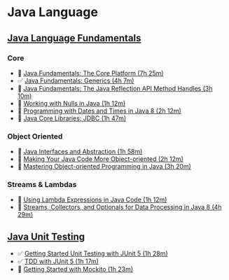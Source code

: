 # Java Language

## [Java Language Fundamentals](https://app.pluralsight.com/paths/skills/java)

### Core

- :black_square_button: [Java Fundamentals: The Core Platform (7h 25m)](https://app.pluralsight.com/library/courses/java-fundamentals-core-platform/table-of-contents)
- :white_check_mark: [Java Fundamentals: Generics (4h 7m)](https://app.pluralsight.com/library/courses/java-generics)
- :black_square_button: [Java Fundamentals: The Java Reflection API Method Handles (3h 10m)](https://app.pluralsight.com/library/courses/java-generics)
- :black_square_button: [Working with Nulls in Java (1h 12m)](https://app.pluralsight.com/library/courses/working-nulls-java/table-of-contents)
- :black_square_button: [Programming with Dates and Times in Java 8 (2h 12m)](https://app.pluralsight.com/library/courses/java8-dates-times-programming/table-of-contents)
- :black_square_button: [Java Core Libraries: JDBC (1h 47m)](https://app.pluralsight.com/library/courses/java-core-libraries-jdbc/table-of-contents)

### Object Oriented

- :black_square_button: [Java Interfaces and Abstraction (1h 58m)](https://app.pluralsight.com/library/courses/junit-5-unit-testing-getting-started/table-of-contents)
- :black_square_button: [Making Your Java Code More Object-oriented (2h 12m)](https://app.pluralsight.com/library/courses/object-oriented-java-code/table-of-contents)
- :black_square_button: [Mastering Object-oriented Programming in Java (3h 20m)](https://app.pluralsight.com/library/courses/object-oriented-java-code/table-of-contents)

### Streams & Lambdas

- :black_square_button: [Using Lambda Expressions in Java Code (1h 12m)](https://app.pluralsight.com/library/courses/lambda-expressions-java-code/table-of-contents)
- :black_square_button: [Streams, Collectors, and Optionals for Data Processing in Java 8 (4h 29m)](https://app.pluralsight.com/library/courses/java-8-data-processing-streams-collectors-optionals/table-of-contents)

## [Java Unit Testing](https://app.pluralsight.com/paths/skills/unit-testing-in-java)

- :white_check_mark: [Getting Started Unit Testing with JUnit 5 (1h 28m)](https://app.pluralsight.com/library/courses/junit-5-unit-testing-getting-started/table-of-contents)
- :white_check_mark: [TDD with JUnit 5 (1h 17m)](https://app.pluralsight.com/library/courses/tdd-junit5/table-of-contents)
- :black_square_button: [Getting Started with Mockito (1h 23m)](https://app.pluralsight.com/library/courses/mockito-getting-started/table-of-contents)
